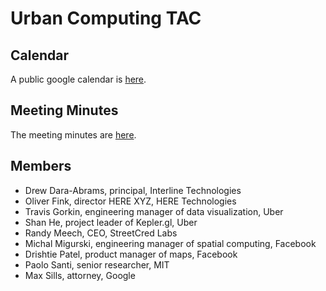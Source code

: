 # Urban Computing TAC

## Calendar

A public google calendar is [here](https://calendar.google.com/calendar/embed?src=u14oiv0c9rh7nv93jke7ehgr68%40group.calendar.google.com&ctz=America%2FChicago).

## Meeting Minutes

The meeting minutes are [here](https://docs.google.com/document/d/1ScXoO3urg-iOB26OSvz4VjMR2SNVLd-aA8yhgvvq8Bs/edit#).

## Members

* Drew Dara-Abrams, principal, Interline Technologies
* Oliver Fink, director HERE XYZ, HERE Technologies
* Travis Gorkin, engineering manager of data visualization, Uber
* Shan He, project leader of Kepler.gl, Uber
* Randy Meech, CEO, StreetCred Labs
* Michal Migurski, engineering manager of spatial computing, Facebook
* Drishtie Patel, product manager of maps, Facebook
* Paolo Santi, senior researcher, MIT
* Max Sills, attorney, Google
